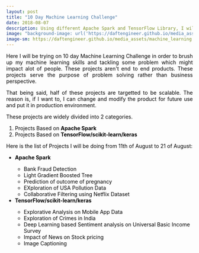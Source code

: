 ```yaml
---
layout: post
title: "10 Day Machine Learning Challenge"
date: 2018-08-07
description: Using different Apache Spark and TensorFlow Library, I will be making a machine learning project everyday for next 10 days
image: "background-image: url('https://daftengineer.github.io/media_assets/machine_learning.jpg');filter:invert(100%);filter:blur(10%);"
image-sm: https://daftengineer.github.io/media_assets/machine_learning.jpg
---
```


<div style="color:black;"><p></p>
<p style="text-align:justify;">Here I will be trying on 10 day Machine Learning Challenge in order to brush up my machine learning skills and tackling some problem which might impact alot of people. These projects aren't end to end products. These projects serve the purpose of problem solving rather than business perspective.</p>
<p style="text-align:justify;">That being said, half of these projects are targetted to be scalable. The reason is, if I want to, I can change and modify the product for future use and put it in production environment.</p>
<p style="text-align:justify;"> These projects are widely divided into 2 categories.<br />
  <ol>
    <li>Projects Based on <b>Apache Spark</b></li>
    <li>Projects Based on <b>TensorFlow/scikit-learn/keras</b></li>
  </ol>
  </p>
<p style="text-align:justify;">Here is the list of Projects I will be doing from 11th of August to 21 of August:
<ul>
        <li><b>Apache Spark</b></li>
           <ul>
              <li>Bank Fraud Detection</li>
              <li>Light Gradient Boosted Tree</li>
              <li>Prediction of outcome of pregnancy</li>
              <li>EXploration of USA Pollution Data</li>
              <li>Collaborative Filtering using Netflix Dataset</li>
          </ul>
        <li><b>TensorFlow/scikit-learn/keras</b></li>
          <ul>
              <li>Explorative Analysis on Mobile App Data</li>
              <li>Exploration of Crimes in India</li>
              <li>Deep Learning based Sentiment analysis on Universal Basic Income Survey</li>
              <li>Impact of News on Stock pricing</li>
              <li>Image Captioning</li>
          </ul>
    </ul>
    
   </p>
<p>&nbsp;</p>
</div>
